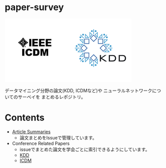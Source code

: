 # paper-survey
<p float="left">
  <img salign="left" src="./pic/KDD.png" width="200" height="200"/>
  <img align="left" src="./pic/ICDM.jpeg" width="200" height="200"/ >
</p>
データマイニング分野の論文(KDD, ICDMなど)や
ニューラルネットワークについてのサーベイを
まとめるレポジトリ。

# Contents
* [Article Summaries](https://github.com/Kaniikura/paper-survey/issues)
  * 論文まとめをIssueで管理しています。
* Conference Related Papers
  * issueでまとめた論文を学会ごとに索引できるようにしています。
  * [KDD](https://github.com/Kaniikura/paper-survey/projects/1)
  * [ICDM](https://github.com/Kaniikura/paper-survey/projects/2)
